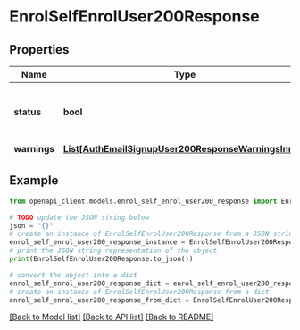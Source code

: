 # EnrolSelfEnrolUser200Response


## Properties

Name | Type | Description | Notes
------------ | ------------- | ------------- | -------------
**status** | **bool** | status: true if the user is enrolled, false otherwise | 
**warnings** | [**List[AuthEmailSignupUser200ResponseWarningsInner]**](AuthEmailSignupUser200ResponseWarningsInner.md) |  | [optional] 

## Example

```python
from openapi_client.models.enrol_self_enrol_user200_response import EnrolSelfEnrolUser200Response

# TODO update the JSON string below
json = "{}"
# create an instance of EnrolSelfEnrolUser200Response from a JSON string
enrol_self_enrol_user200_response_instance = EnrolSelfEnrolUser200Response.from_json(json)
# print the JSON string representation of the object
print(EnrolSelfEnrolUser200Response.to_json())

# convert the object into a dict
enrol_self_enrol_user200_response_dict = enrol_self_enrol_user200_response_instance.to_dict()
# create an instance of EnrolSelfEnrolUser200Response from a dict
enrol_self_enrol_user200_response_from_dict = EnrolSelfEnrolUser200Response.from_dict(enrol_self_enrol_user200_response_dict)
```
[[Back to Model list]](../README.md#documentation-for-models) [[Back to API list]](../README.md#documentation-for-api-endpoints) [[Back to README]](../README.md)


